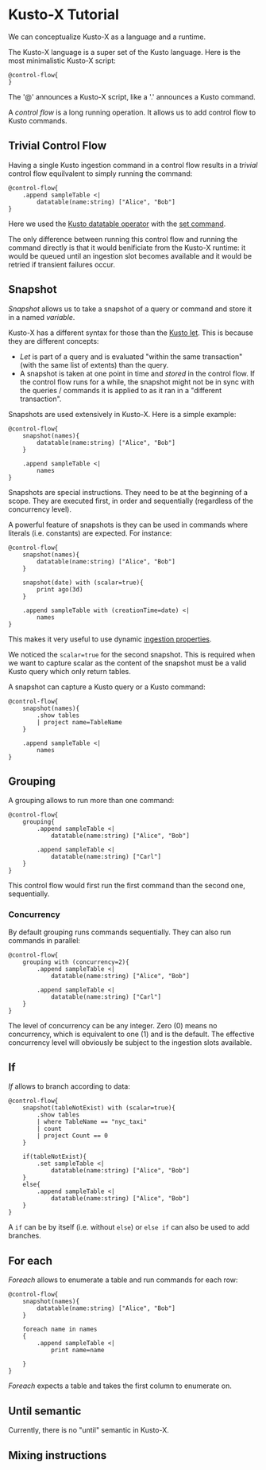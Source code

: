# Kusto-X Tutorial

We can conceptualize Kusto-X as a language and a runtime.

The Kusto-X language is a super set of the Kusto language.  Here is the most minimalistic Kusto-X script:

```kusto
@control-flow{
}
```

The '@' announces a Kusto-X script, like a '.' announces a Kusto command.

A *control flow* is a long running operation.  It allows us to add control flow to Kusto commands.

## Trivial Control Flow

Having a single Kusto ingestion command in a control flow results in a *trivial* control flow equilvalent to simply running the command:

```kusto
@control-flow{
    .append sampleTable <|
        datatable(name:string) ["Alice", "Bob"]
}
```

Here we used the [Kusto datatable operator](https://docs.microsoft.com/en-us/azure/data-explorer/kusto/query/datatableoperator?pivots=azuredataexplorer) with the [set command](https://docs.microsoft.com/en-us/azure/data-explorer/kusto/management/data-ingestion/ingest-from-query).

The only difference between running this control flow and running the command directly is that it would benificiate from the Kusto-X runtime:  it would be queued until an ingestion slot becomes available and it would be retried if transient failures occur.

## Snapshot

*Snapshot* allows us to take a snapshot of a query or command and store it in a named *variable*.

Kusto-X has a different syntax for those than the [Kusto let](https://docs.microsoft.com/en-us/azure/data-explorer/kusto/query/letstatement).  This is because they are different concepts:

* *Let* is part of a query and is evaluated "within the same transaction" (with the same list of extents) than the query.
* A snapshot is taken at one point in time and *stored* in the control flow.  If the control flow runs for a while, the snapshot might not be in sync with the queries / commands it is applied to as it ran in a "different transaction".

Snapshots are used extensively in Kusto-X.  Here is a simple example:

```kusto
@control-flow{
    snapshot(names){
        datatable(name:string) ["Alice", "Bob"]
    }

    .append sampleTable <|
        names
}
```

Snapshots are special instructions.  They need to be at the beginning of a scope.  They are executed first, in order and sequentially (regardless of the concurrency level).

A powerful feature of snapshots is they can be used in commands where literals (i.e. constants) are expected.  For instance:

```kusto
@control-flow{
    snapshot(names){
        datatable(name:string) ["Alice", "Bob"]
    }

    snapshot(date) with (scalar=true){
        print ago(3d)
    }

    .append sampleTable with (creationTime=date) <|
        names
}
```

This makes it very useful to use dynamic [ingestion properties](https://docs.microsoft.com/en-us/azure/data-explorer/ingestion-properties).

We noticed the `scalar=true` for the second snapshot.  This is required when we want to capture scalar as the content of the snapshot must be a valid Kusto query which only return tables.

A snapshot can capture a Kusto query or a Kusto command:

```kusto
@control-flow{
    snapshot(names){
        .show tables 
        | project name=TableName
    }

    .append sampleTable <|
        names
}
```

## Grouping

A grouping allows to run more than one command:

```kusto
@control-flow{
    grouping{
        .append sampleTable <|
            datatable(name:string) ["Alice", "Bob"]

        .append sampleTable <|
            datatable(name:string) ["Carl"]
    }
}
```

This control flow would first run the first command than the second one, sequentially.

### Concurrency

By default grouping runs commands sequentially.  They can also run commands in parallel:

```kusto
@control-flow{
    grouping with (concurrency=2){
        .append sampleTable <|
            datatable(name:string) ["Alice", "Bob"]

        .append sampleTable <|
            datatable(name:string) ["Carl"]
    }
}
```

The level of concurrency can be any integer.  Zero (0) means no concurrency, which is equivalent to one (1) and is the default.  The effective concurrency level will obviously be subject to the ingestion slots available.

## If

*If* allows to branch according to data:

```kusto
@control-flow{
    snapshot(tableNotExist) with (scalar=true){
        .show tables 
        | where TableName == "nyc_taxi"
        | count
        | project Count == 0
    }

    if(tableNotExist){
        .set sampleTable <|
            datatable(name:string) ["Alice", "Bob"]
    }
    else{
        .append sampleTable <|
            datatable(name:string) ["Alice", "Bob"]
    }
}
```

A `if` can be by itself (i.e. without `else`) or `else if` can also be used to add branches.

## For each

*Foreach* allows to enumerate a table and run commands for each row:

```kusto
@control-flow{
    snapshot(names){
        datatable(name:string) ["Alice", "Bob"]
    }

    foreach name in names
    {
        .append sampleTable <|
            print name=name

    }
}
```

*Foreach* expects a table and takes the first column to enumerate on.

## Until semantic

Currently, there is no "until" semantic in Kusto-X.

## Mixing instructions